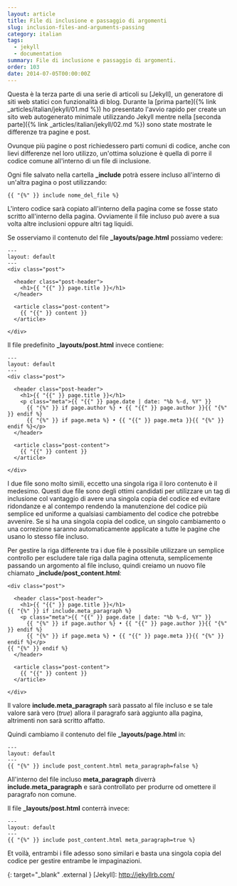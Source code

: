 ```yaml
---
layout: article
title: File di inclusione e passaggio di argomenti
slug: inclusion-files-and-arguments-passing
category: italian
tags:
  - jekyll
  - documentation
summary: File di inclusione e passaggio di argomenti.
order: 103
date: 2014-07-05T00:00:00Z
---
```


Questa è la terza parte di una serie di articoli su [Jekyll], un generatore di
siti web statici con funzionalità di blog.
Durante la [prima parte]({% link _articles/italian/jekyll/01.md %})
ho presentato l'avvio rapido per create un sito web autogenerato minimale
utilizzando Jekyll mentre nella
[seconda parte]({% link _articles/italian/jekyll/02.md %})
sono state mostrate le differenze tra pagine e post.

Ovunque più pagine o post richiedessero parti comuni di codice, anche con lievi
differenze nel loro utilizzo, un'ottima soluzione è quella di porre il codice
comune all'interno di un file di inclusione.

Ogni file salvato nella cartella **_include** potrà essere incluso all'interno
di un'altra pagina o post utilizzando:

    {{ "{%" }} include nome_del_file %}

L'intero codice sarà copiato all'interno della pagina come se fosse stato
scritto all'interno della pagina. Ovviamente il file incluso può avere a sua
volta altre inclusioni oppure altri tag liquidi.

Se osserviamo il contenuto del file **_layouts/page.html** possiamo vedere:

    ---
    layout: default
    ---
    <div class="post">

      <header class="post-header">
        <h1>{{ "{{" }} page.title }}</h1>
      </header>

      <article class="post-content">
        {{ "{{" }} content }}
      </article>

    </div>

Il file predefinito **_layouts/post.html** invece contiene:

    ---
    layout: default
    ---
    <div class="post">

      <header class="post-header">
        <h1>{{ "{{" }} page.title }}</h1>
        <p class="meta">{{ "{{" }} page.date | date: "%b %-d, %Y" }}
          {{ "{%" }} if page.author %} • {{ "{{" }} page.author }}{{ "{%" }} endif %}
          {{ "{%" }} if page.meta %} • {{ "{{" }} page.meta }}{{ "{%" }} endif %}</p>
      </header>

      <article class="post-content">
        {{ "{{" }} content }}
      </article>

    </div>

I due file sono molto simili, eccetto una singola riga il loro contenuto è il
medesimo. Questi due file sono degli ottimi candidati per utilizzare un tag di
inclusione col vantaggio di avere una singola copia del codice ed evitare
ridondanze e al contempo rendendo la manutenzione del codice più semplice ed
uniforme a qualsiasi cambiamento del codice che potrebbe avvenire. Se si ha
una singola copia del codice, un singolo cambiamento o una correzione saranno
automaticamente applicate a tutte le pagine che usano lo stesso file incluso.

Per gestire la riga differente tra i due file è possibile utilizzare un semplice
controllo per escludere tale riga dalla pagina ottenuta, semplicemente passando
un argomento al file incluso, quindi creiamo un nuovo file chiamato
**_include/post_content.html**:

    <div class="post">

      <header class="post-header">
        <h1>{{ "{{" }} page.title }}</h1>
    {{ "{%" }} if include.meta_paragraph %}
        <p class="meta">{{ "{{" }} page.date | date: "%b %-d, %Y" }}
          {{ "{%" }} if page.author %} • {{ "{{" }} page.author }}{{ "{%" }} endif %}
          {{ "{%" }} if page.meta %} • {{ "{{" }} page.meta }}{{ "{%" }} endif %}</p>
    {{ "{%" }} endif %}
      </header>

      <article class="post-content">
        {{ "{{" }} content }}
      </article>

    </div>

Il valore **include.meta_paragraph** sarà passato al file incluso e se tale
valore sarà vero (_true_) allora il paragrafo sarà aggiunto alla pagina,
altrimenti non sarà scritto affatto.

Quindi cambiamo il contenuto del file **_layouts/page.html** in:

    ---
    layout: default
    ---
    {{ "{%" }} include post_content.html meta_paragraph=false %}

All'interno del file incluso **meta_paragraph** diverrà **include.meta_paragraph**
e sarà controllato per produrre od omettere il paragrafo non comune.

Il file **_layouts/post.html** conterrà invece:

    ---
    layout: default
    ---
    {{ "{%" }} include post_content.html meta_paragraph=true %}

Et voilà, entrambi i file adesso sono similari e basta una singola copia del
codice per gestire entrambe le impaginazioni.

{: target="_blank" .external }
[Jekyll]: http://jekyllrb.com/